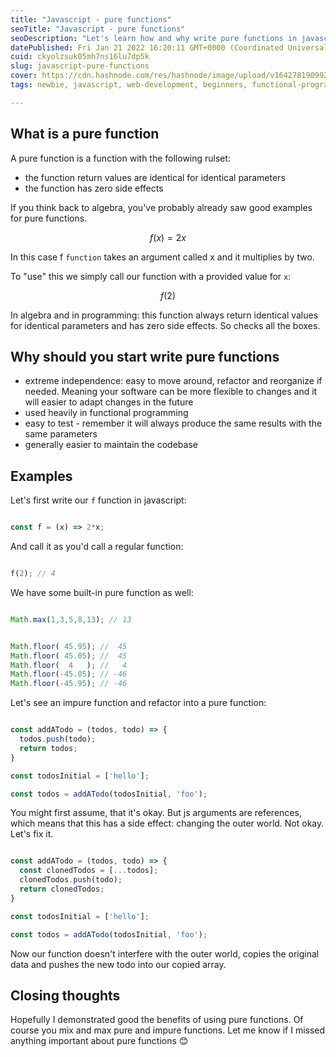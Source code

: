 ```yaml
---
title: "Javascript - pure functions"
seoTitle: "Javascript - pure functions"
seoDescription: "Let's learn how and why write pure functions in javascript"
datePublished: Fri Jan 21 2022 16:20:11 GMT+0000 (Coordinated Universal Time)
cuid: ckyolzsuk05mh7ns16lu7dp5k
slug: javascript-pure-functions
cover: https://cdn.hashnode.com/res/hashnode/image/upload/v1642781909925/Wh4piNzio.png
tags: newbie, javascript, web-development, beginners, functional-programming

---
```


## What is a pure function

A pure function is a function with the following rulset:

- the function return values are identical for identical parameters
- the function has zero side effects

If you think back to algebra, you've probably already saw good examples for pure functions.



```math
f(x) = 2x

```

In this case f `function` takes an argument called x and it multiplies by two. 

To "use" this we simply call our function with a provided value for `x`:

```math
f(2)
```

In algebra and in programming: this function always return identical values for identical parameters and has zero side effects. So checks all the boxes. 


## Why should you start write pure functions

 - extreme independence: easy to move around, refactor and reorganize if needed. Meaning your software can be more flexible to changes and it will easier to adapt changes in the future
- used heavily in functional programming
- easy to test - remember it will always produce the same results with the same parameters
- generally easier to maintain the codebase

## Examples

Let's first write our `f` function in javascript: 

```javascript

const f = (x) => 2*x;

```

And call it as you'd call a regular function:

```javascript

f(2); // 4

```

We have some built-in pure function as well:

```javascript

Math.max(1,3,5,8,13); // 13

```

```javascript

Math.floor( 45.95); //  45
Math.floor( 45.05); //  45
Math.floor(  4   ); //   4
Math.floor(-45.05); // -46
Math.floor(-45.95); // -46

```

Let's see an impure function and refactor into a pure function:

```javascript

const addATodo = (todos, todo) => {
  todos.push(todo);
  return todos;
}

const todosInitial = ['hello'];

const todos = addATodo(todosInitial, 'foo');

```

You might first assume, that it's okay. But js arguments are references, which means that this has a side effect: changing the outer world. Not okay. Let's fix it.


```javascript

const addATodo = (todos, todo) => {
  const clonedTodos = [...todos];
  clonedTodos.push(todo);
  return clonedTodos;
}

const todosInitial = ['hello'];

const todos = addATodo(todosInitial, 'foo');

```

Now our function doesn't interfere with the outer world, copies the original data and pushes the new todo into our copied array. 


## Closing thoughts

Hopefully I demonstrated good the benefits of using pure functions. Of course you mix and max pure and impure functions. Let me know if I missed anything important about pure functions 😊